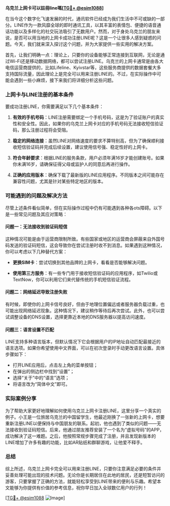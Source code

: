 **乌克兰上网卡可以註冊line嗎[[TG💪+ @esim1088](https://t.me/s/esim1088)]**

在当今这个数字化飞速发展的时代，通讯软件已经成为我们生活中不可或缺的一部分。LINE作为一款风靡全球的即时通讯工具，以其丰富的表情包、便捷的语音通话功能以及多样化的社交玩法吸引了无数用户。然而，对于身处乌克兰的朋友来说，是否可以用当地的上网卡成功注册LINE呢？这是一个让很多人感到疑惑的问题。今天，我们就来深入探讨这个问题，并为大家提供一些实用的解决方案。

首先，让我们明确一点：理论上，只要你的设备能够正常连接到互联网，无论是通过Wi-Fi还是移动数据网络，都可以尝试注册LINE。乌克兰的上网卡通常是由各大电信运营商提供的，比如Lifeline、Kyivstar等，这些服务商提供的数据套餐大多支持国际流量，因此理论上是完全可以用来注册LINE的。不过，在实际操作中可能会遇到一些小麻烦，接下来我们将详细分析这些问题。

### 上网卡与LINE注册的基本条件

要成功注册LINE，你需要满足以下几个基本条件：

1. **有效的手机号码**：LINE注册需要绑定一个手机号码，这是为了验证账户的真实性和安全性。因此，如果你的乌克兰上网卡对应的手机号码无法接收短信验证码，那么注册过程将会受阻。
   
2. **稳定的网络连接**：虽然LINE对网络速度的要求不算特别高，但为了确保顺利接收短信验证码并完成后续设置，建议使用信号强、稳定性好的上网卡。

3. **符合年龄要求**：根据LINE的服务条款，用户必须年满16岁才能创建账号。如果你未满16岁，请确保征得父母或监护人的同意后再进行操作。

4. **正确的应用版本**：确保下载了最新版的LINE应用程序。不同版本之间可能存在兼容性问题，尤其是针对某些特定地区的版本。

### 可能遇到的问题及解决方法

尽管上述条件看似简单，但在实际操作过程中仍有可能遇到各种各ots障碍。以下是一些常见问题及其应对策略：

#### 问题一：无法接收到验证码短信

这种情况可能是由于运营商限制所致。有些国家或地区的运营商会屏蔽来自外国号码发送的验证码短信，这会导致你在尝试注册时收不到消息。如果遇到这种情况，你可以考虑以下几种替代方案：

- **更换SIM卡**：尝试切换到其他品牌的上网卡，看看是否能够解决问题。
  
- **使用第三方服务**：有一些专门用于接收短信验证码的应用程序，如Twilio或TextNow，你可以利用它们来代替传统的手机短信验证流程。

#### 问题二：网络延迟导致注册失败

有时候，即使你的上网卡信号良好，但由于地理位置偏远或者服务器负载过重，也可能出现网络延迟现象。这种情况下，建议稍作等待后再次尝试。此外，也可以尝试调整设备的DNS设置，选择更靠近本地的DNS服务器以提高访问速度。

#### 问题三：语言设置不匹配

LINE支持多种语言版本，但默认情况下它会根据用户的IP地址自动匹配最接近的语言选项。如果你希望使用中文界面，可以在初次登录时手动更改语言设置。具体步骤如下：
- 打开LINE应用后，点击左上角的菜单按钮；
- 在弹出的侧边栏中找到“设置”；
- 选择“关于”中的“语言”选项；
- 将语言改为“简体中文”即可。

### 实际案例分享

为了帮助大家更好地理解如何使用乌克兰上网卡注册LINE，这里分享一个真实的例子。小王是一位旅居乌克兰的中国留学生，他最近刚换了一张新的上网卡，想要重新注册LINE以便保持与中国朋友的联系。起初，他也遇到了类似的问题——无法接收到验证码短信。后来，他通过朋友推荐安装了一个名为“虚拟号码”的APP，成功解决了这一难题。之后，他按照常规步骤完成了注册，并且发现新版本的LINE增加了许多有趣的功能，比如AR贴纸和群聊游戏，让他爱不释手。

### 总结

综上所述，乌克兰上网卡完全可以用来注册LINE，只要你注意满足必要的条件并妥善处理可能出现的技术问题。无论你是长期居住在此地的居民，还是短暂访问的游客，只要掌握了正确的方法，就能轻松享受到LINE带来的便利与乐趣。希望本文能够为你提供有价值的参考信息，祝你早日加入全球数亿用户的行列！

[[TG💪+ @esim1088](https://t.me/s/esim1088) ![Image](https://i.postimg.cc/4NQfJmqS/Snipaste-2025-05-13-00-14-12.png)]